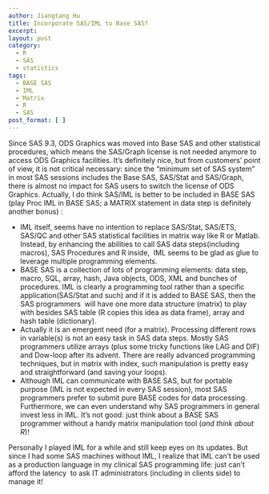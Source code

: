 ```yaml
---
author: Jiangtang Hu
title: Incorporate SAS/IML to Base SAS?
excerpt:
layout: post
category:
  - R
  - SAS
  - statistics
tags:
  - BASE SAS
  - IML
  - Matrix
  - R
  - SAS
post_format: [ ]
---
```

Since SAS 9.3, ODS Graphics was moved into Base SAS and other statistical procedures, which means the SAS/Graph license is not needed anymore to access ODS Graphics facilities. It’s definitely nice, but from customers’ point of view, it is not critical necessary: since the “minimum set of SAS system” in most SAS sessions includes the Base SAS, SAS/Stat and SAS/Graph, there is almost no impact for SAS users to switch the license of ODS Graphics. Actually, I do think SAS/IML is better to be included in BASE SAS (play Proc IML in BASE SAS; a MATRIX statement in data step is definitely another bonus) :

*   IML itself, seems have no intention to replace SAS/Stat, SAS/ETS, SAS/QC and other SAS statistical facilities in matrix way like R or Matlab. Instead, by enhancing the abilities to call SAS data steps(including macros), SAS Procedures and R inside,  IML seems to be glad as glue to leverage multiple programming elements. 
*   BASE SAS is a collection of lots of programming elements: data step, macro, SQL, array, hash, Java objects, ODS, XML and bunches of procedures. IML is clearly a programming tool rather than a specific application(SAS/Stat and such) and if it is added to BASE SAS, then the SAS programmers  will have one more data structure (matrix) to play with besides SAS table (R copies this idea as data frame), array and hash table (dictionary).
*   Actually it is an emergent need (for a matrix). Processing different rows in variable(s) is not an easy task in SAS data steps. Mostly SAS programmers utilize arrays (plus some tricky functions like LAG and DIF) and Dow-loop after its advent. There are really advanced programming techniques, but in matrix with index, such manipulation is pretty easy and straightforward (and saving your loops).
*   Although IML can communicate with BASE SAS, but for portable purpose (IML is not expected in every SAS session), most SAS programmers prefer to submit pure BASE codes for data processing. Furthermore, we can even understand why SAS programmers in general invest less in IML. It’s not good: just think about a BASE SAS programmer without a handy matrix manipulation tool (*and think about R*)!

Personally I played IML for a while and still keep eyes on its updates. But since I had some SAS machines without IML, I realize that IML can’t be used as a production language in my clinical SAS programming life: just can’t afford the latency  to ask IT administrators (including in clients side) to manage it!